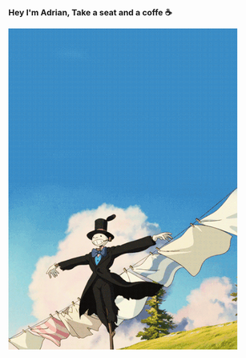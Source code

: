 ### Hey I'm Adrian, Take a seat and a coffe ☕

<img src="https://github.com/Adrin63/Adrin63/blob/main/panta.gif" width="457" height="640"/>
